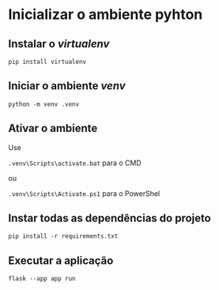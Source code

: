 # Inicializar o ambiente pyhton

## Instalar o _virtualenv_
`pip install virtualenv`

## Iniciar o ambiente _venv_
`python -m venv .venv`

## Ativar o ambiente
Use 

`.venv\Scripts\activate.bat` para o CMD

ou

`.venv\Scripts\Activate.ps1` para o PowerShel

## Instar todas as dependências do projeto
`pip install -r requirements.txt`

## Executar a aplicação
`flask --app app run`
